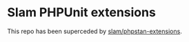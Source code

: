 # Slam PHPUnit extensions

This repo has been superceded by [slam/phpstan-extensions](https://github.com/Slamdunk/phpstan-extensions).
